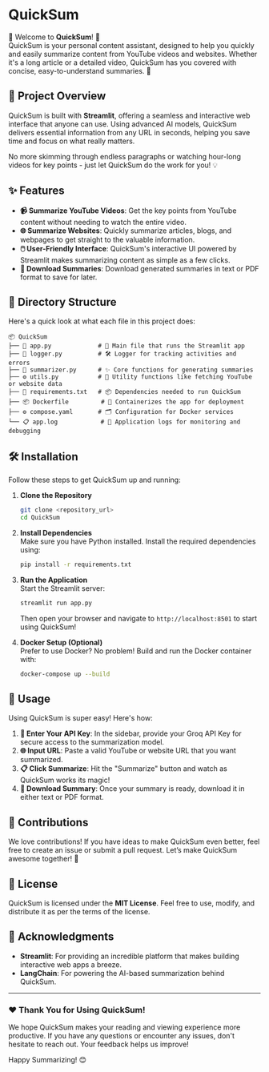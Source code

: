 # QuickSum

🎉 Welcome to **QuickSum**! 🎉  
QuickSum is your personal content assistant, designed to help you quickly and easily summarize content from YouTube videos and websites. Whether it's a long article or a detailed video, QuickSum has you covered with concise, easy-to-understand summaries. 🚀

## 🚀 Project Overview
QuickSum is built with **Streamlit**, offering a seamless and interactive web interface that anyone can use. Using advanced AI models, QuickSum delivers essential information from any URL in seconds, helping you save time and focus on what really matters.

No more skimming through endless paragraphs or watching hour-long videos for key points - just let QuickSum do the work for you! 💡

## ✨ Features
- **📹 Summarize YouTube Videos**: Get the key points from YouTube content without needing to watch the entire video.
- **🌐 Summarize Websites**: Quickly summarize articles, blogs, and webpages to get straight to the valuable information.
- **🖱️ User-Friendly Interface**: QuickSum's interactive UI powered by Streamlit makes summarizing content as simple as a few clicks.
- **💾 Download Summaries**: Download generated summaries in text or PDF format to save for later.

## 📂 Directory Structure
Here's a quick look at what each file in this project does:

```
📦 QuickSum
├── 📜 app.py             # 🚀 Main file that runs the Streamlit app
├── 📝 logger.py          # 🛠️ Logger for tracking activities and errors
├── 🤖 summarizer.py      # ✨ Core functions for generating summaries
├── ⚙️ utils.py           # 🔗 Utility functions like fetching YouTube or website data
├── 📄 requirements.txt   # 📦 Dependencies needed to run QuickSum
├── 📦 Dockerfile         # 🐳 Containerizes the app for deployment
├── ⚙️ compose.yaml       # 🗂️ Configuration for Docker services
└── 📋 app.log            # 🧐 Application logs for monitoring and debugging
```

## 🛠️ Installation
Follow these steps to get QuickSum up and running:

1. **Clone the Repository**
   ```bash
   git clone <repository_url>
   cd QuickSum
   ```

2. **Install Dependencies**  
   Make sure you have Python installed. Install the required dependencies using:
   ```bash
   pip install -r requirements.txt
   ```

3. **Run the Application**  
   Start the Streamlit server:
   ```bash
   streamlit run app.py
   ```

   Then open your browser and navigate to `http://localhost:8501` to start using QuickSum!

4. **Docker Setup (Optional)**  
   Prefer to use Docker? No problem! Build and run the Docker container with:
   ```bash
   docker-compose up --build
   ```

## 🎯 Usage
Using QuickSum is super easy! Here's how:

1. **🔑 Enter Your API Key**: In the sidebar, provide your Groq API Key for secure access to the summarization model.
2. **🌐 Input URL**: Paste a valid YouTube or website URL that you want summarized.
3. **📋 Click Summarize**: Hit the "Summarize" button and watch as QuickSum works its magic!
4. **💾 Download Summary**: Once your summary is ready, download it in either text or PDF format.

## 🤝 Contributions
We love contributions! If you have ideas to make QuickSum even better, feel free to create an issue or submit a pull request. Let’s make QuickSum awesome together! 💪

## 📜 License
QuickSum is licensed under the **MIT License**. Feel free to use, modify, and distribute it as per the terms of the license.

## 🙏 Acknowledgments
- **Streamlit**: For providing an incredible platform that makes building interactive web apps a breeze.
- **LangChain**: For powering the AI-based summarization behind QuickSum.

---
### ❤️ Thank You for Using QuickSum!  
We hope QuickSum makes your reading and viewing experience more productive. If you have any questions or encounter any issues, don't hesitate to reach out. Your feedback helps us improve!

Happy Summarizing! 😊

